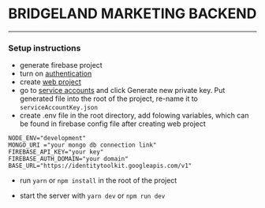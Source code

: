 # BRIDGELAND MARKETING BACKEND

---

### Setup instructions

- generate firebase project
- turn on [authentication](https://console.firebase.google.com/project/_/authentication/providers)
- create [web project](https://console.firebase.google.com/project/_/overview)
- go to [service accounts](https://console.firebase.google.com/project/_/settings/serviceaccounts/adminsdk) and click Generate new private key. Put generated file into the root of the project, re-name it to `serviceAccountKey.json`
- create .env file in the root directory, add folowing variables, which can be found in firebase config file after creating web project

```
NODE_ENV="development"
MONGO_URI ="your mongo db connection link"
FIREBASE_API_KEY="your key"
FIREBASE_AUTH_DOMAIN="your domain"
BASE_URL="https://identitytoolkit.googleapis.com/v1"
```

- run `yarn` or `npm install` in the root of the project

- start the server with `yarn dev` or `npm run dev`
